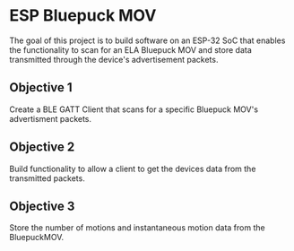 # ESP Bluepuck MOV 

The goal of this project is to build software on an ESP-32 SoC that enables the functionality to scan for an ELA Bluepuck MOV and store data transmitted through the device's advertisement packets.

## Objective 1

Create a BLE GATT Client that scans for a specific Bluepuck MOV's advertisment packets.

## Objective 2

Build functionality to allow a client to get the devices data from the transmitted packets.

## Objective 3

Store the number of motions and instantaneous motion data from the BluepuckMOV.
